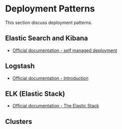 # Deployment Patterns

This section discuss deployment patterns.

## Elastic Search and Kibana

* [Official documentation - self managed deployment](https://www.elastic.co/docs/deploy-manage/deploy/self-managed)

## Logstash

* [Official documentation - Introduction](https://www.elastic.co/docs/reference/logstashhttps://www.elastic.co/docs/reference/logstash)

## ELK (Elastic Stack)

* [Official documentation - The Elastic Stack](https://www.elastic.co/docs/get-started/the-stack)

## Clusters